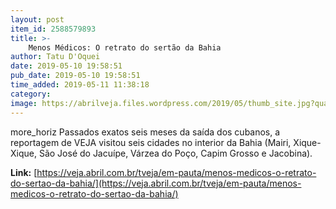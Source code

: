 ```yaml
---
layout: post
item_id: 2588579893
title: >-
    Menos Médicos: O retrato do sertão da Bahia
author: Tatu D'Oquei
date: 2019-05-10 19:58:51
pub_date: 2019-05-10 19:58:51
time_added: 2019-05-11 11:38:18
category: 
image: https://abrilveja.files.wordpress.com/2019/05/thumb_site.jpg?quality=70&strip=info&w=680&h=453&crop=1
---
```


more_horiz Passados exatos seis meses da saída dos cubanos, a reportagem de VEJA visitou seis cidades no interior da Bahia (Mairi, Xique-Xique, São José do Jacuípe, Várzea do Poço, Capim Grosso e Jacobina).

**Link:** [https://veja.abril.com.br/tveja/em-pauta/menos-medicos-o-retrato-do-sertao-da-bahia/](https://veja.abril.com.br/tveja/em-pauta/menos-medicos-o-retrato-do-sertao-da-bahia/)

